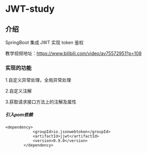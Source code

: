 # JWT-study

## 介绍

SpringBoot 集成 JWT 实现 token 鉴权

教学视频地址：https://www.bilibili.com/video/av75572951?p=108

### 实现的功能  

1.自定义异常处理，全局异常处理

2.自定义注解

3.获取请求接口方法上的注解及属性

##### 引入pom依赖
```$xslt
<dependency>
            <groupId>io.jsonwebtoken</groupId>
            <artifactId>jjwt</artifactId>
            <version>0.9.0</version>
        </dependency>
```
